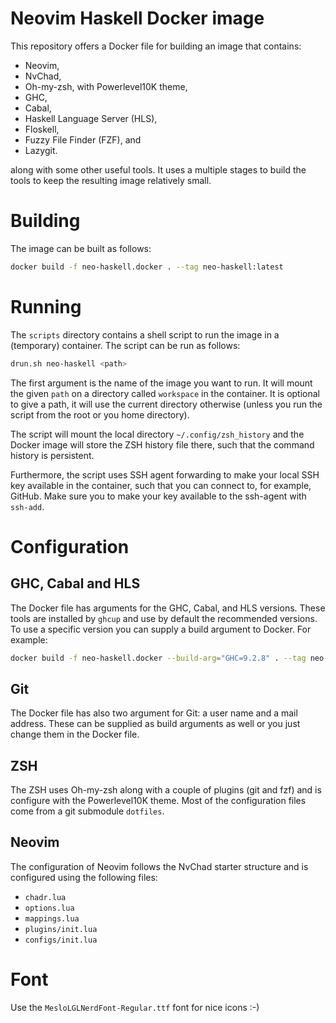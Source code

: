 # Neovim Haskell Docker image

This repository offers a Docker file for building an image that contains:

* Neovim,
* NvChad,
* Oh-my-zsh, with Powerlevel10K theme,
* GHC,
* Cabal,
* Haskell Language Server (HLS),
* Floskell,
* Fuzzy File Finder (FZF), and
* Lazygit.

along with some other useful tools. It uses a multiple stages to build the
tools to keep the resulting image relatively small. 

# Building

The image can be built as follows:

```bash
docker build -f neo-haskell.docker . --tag neo-haskell:latest
```

# Running

The `scripts` directory contains a shell script to run the image in a
(temporary) container. The script can be run as follows:

```bash
drun.sh neo-haskell <path>
```

The first argument is the name of the image you want to run. It will mount the
given `path` on a directory called `workspace` in the container. It is optional
to give a path, it will use the current directory otherwise (unless you run the
script from the root or you home directory).

The script will mount the local directory `~/.config/zsh_history` and the Docker
image will store the ZSH history file there, such that the command history is
persistent. 

Furthermore, the script uses SSH agent forwarding to make your local SSH key
available in the container, such that you can connect to, for example, GitHub.
Make sure you to make your key available to the ssh-agent with `ssh-add`.

# Configuration 

## GHC, Cabal and HLS

The Docker file has arguments for the GHC, Cabal, and HLS versions. These tools
are installed by `ghcup` and use by default the recommended versions. To use a
specific version you can supply a build argument to Docker. For example:

```bash
docker build -f neo-haskell.docker --build-arg="GHC=9.2.8" . --tag neo-haskell:latest
```

## Git 

The Docker file has also two argument for Git: a user name and a mail address.
These can be supplied as build arguments as well or you just change them in
the Docker file.

## ZSH

The ZSH uses Oh-my-zsh along with a couple of plugins (git and fzf) and is 
configure with the Powerlevel10K theme. Most of the configuration files come
from a git submodule `dotfiles`. 

## Neovim

The configuration of Neovim follows the NvChad starter structure and is 
configured using the following files:

- `chadr.lua`
- `options.lua`
- `mappings.lua`
- `plugins/init.lua`
- `configs/init.lua`

# Font

Use the `MesloLGLNerdFont-Regular.ttf` font for nice icons :-) 
